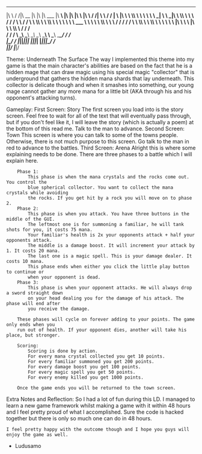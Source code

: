   ___    ___ ________  ___  ___  ________   ________          ________  ___  ___      ___    ___ 
 |\  \  /  /|\   __  \|\  \|\  \|\   ___  \|\   ____\        |\   ____\|\  \|\  \    |\  \  /  /|
 \ \  \/  / | \  \|\  \ \  \\\  \ \  \\ \  \ \  \___|        \ \  \___|\ \  \\\  \   \ \  \/  / /
  \ \    / / \ \  \\\  \ \  \\\  \ \  \\ \  \ \  \  ___       \ \  \  __\ \  \\\  \   \ \    / / 
   \/  /  /   \ \  \\\  \ \  \\\  \ \  \\ \  \ \  \|\  \       \ \  \|\  \ \  \\\  \   \/  /  /  
 __/  / /      \ \_______\ \_______\ \__\\ \__\ \_______\       \ \_______\ \_______\__/  / /    
|\___/ /        \|_______|\|_______|\|__| \|__|\|_______|        \|_______|\|_______|\___/ /     
\|___|/                                                                             \|___|/      
                                                                                                 
                                                                                                 

Theme: Underneath The Surface
The way I implemented this theme into my game is that the main character's abilities
are based on the fact that he is a hidden mage that can draw magic using his special magic
"collector" that is underground that gathers the hidden mana shards that lay underneath.
This collector is delicate though and when it smashes into something, our young mage cannot
gather any more mana for a little bit (AKA through his and his opponent's attacking turns).

Gameplay:
	First Screen: Story
		The first screen you load into is the story screen. Feel free to wait for all of the
		text that will eventually pass through, but if you don't feel like it, I will leave
		the story (which is actually a poem) at the bottom of this read me.
		Talk to the man to advance.
	Second Screen: Town
		This screen is where you can talk to some of the towns people. Otherwise, there is
		not much purpose to this screen.
		Go talk to the man in red to advance to the battles.
	Third Screen: Arena
		Alright this is where some explaining needs to be done. There are three phases to
		a battle which I will explain here.

		Phase 1:
			This phase is when the mana crystals and the rocks come out. You control the
			blue spherical collector. You want to collect the mana crystals while avoiding
			the rocks. If you get hit by a rock you will move on to phase 2.
		Phase 2:
			This phase is when you attack. You have three buttons in the middle of the GUI.
			The leftmost one is for summoning a familiar, he will tank shots for you, it costs 75 mana.
			Your familiar's health is 2x your opponents attack + half your opponents attack.  
			The middle is a damage boost. It will increment your attack by 1. It costs 20 mana.
			The last one is a magic spell. This is your damage dealer. It costs 10 mana.
			This phase ends when either you click the little play button to continue or
			when your opponent is dead.
		Phase 3:
			This phase is when your opponent attacks. He will always drop a sword straight down
			on your head dealing you for the damage of his attack. The phase will end after
			you receive the damage.

		These phases will cycle on forever adding to your points. The game only ends when you 
		run out of health. If your opponent dies, another will take his place, but stronger.

		Scoring:
			Scoring is done by action.
			For every mana crystal collected you get 10 points.
			For every familiar summoned you get 200 points.
			For every damage boost you get 100 points.
			For every magic spell you get 50 points.
			For every enemy killed you get 1000 points.

		Once the game ends you will be returned to the town screen.

Extra Notes and Reflection:
	So I had a lot of fun during this LD. I managed to learn a new game framework whilst making
	a game with it within 48 hours and I feel pretty proud of what I accomplished. Sure the code
	is hacked together but there is only so much one can do in 48 hours.

	I feel pretty happy with the outcome though and I hope you guys will enjoy the game as well.

- Ludusamo